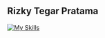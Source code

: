## Rizky Tegar Pratama 

[![My Skills](https://skillicons.dev/icons?i=php,laravel,symfony,nodejs,jquery,react,express,js,ts,gcp,aws,bash,postgres,mysql,tailwind,bootstrap&theme=light&perline=8)](https://github.com/rizkytegar)
